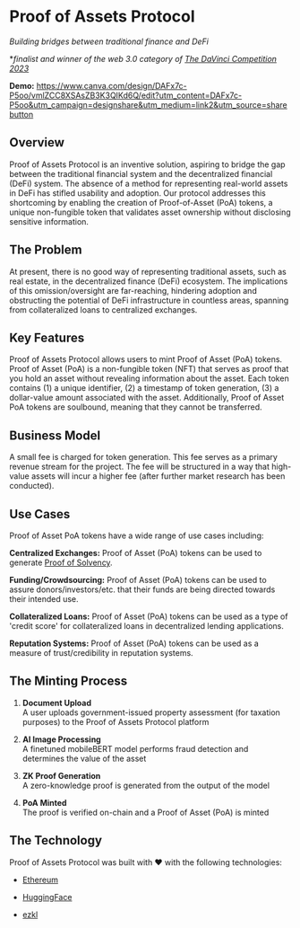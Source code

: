 # Proof of Assets Protocol

*Building bridges between traditional finance and DeFi*

**finalist and winner of the web 3.0 category of [The DaVinci Competition 2023](https://davincicompetition.ca/)*

**Demo:** https://www.canva.com/design/DAFx7c-P5oo/vmlZCC8XSAsZB3K3QIKd6Q/edit?utm_content=DAFx7c-P5oo&utm_campaign=designshare&utm_medium=link2&utm_source=sharebutton

## Overview

Proof of Assets Protocol is an inventive solution, aspiring to bridge the gap between the traditional financial system and the decentralized financial (DeFi) system. The absence of a method for representing real-world assets in DeFi has stifled usability and adoption. Our protocol addresses this shortcoming by enabling the creation of Proof-of-Asset (PoA) tokens, a unique non-fungible token that validates asset ownership without disclosing sensitive information.

## The Problem

At present, there is no good way of representing traditional assets, such as real estate, in the decentralized finance (DeFi) ecosystem. The implications of this omission/oversight are far-reaching, hindering adoption and obstructing the potential of DeFi infrastructure in countless areas, spanning from collateralized loans to centralized exchanges.

## Key Features

Proof of Assets Protocol allows users to mint Proof of Asset (PoA) tokens. Proof of Asset (PoA) is a non-fungible token (NFT) that serves as proof that you hold an asset without revealing information about the asset. Each token contains (1) a unique identifier, (2) a timestamp of token generation, (3) a dollar-value amount associated with the asset. Additionally, Proof of Asset PoA tokens are soulbound, meaning that they cannot be transferred.

## Business Model

A small fee is charged for token generation. This fee serves as a primary revenue stream for the project. The fee will be structured in a way that high-value assets will incur a higher fee (after further market research has been conducted).

## Use Cases

Proof of Asset PoA tokens have a wide range of use cases including:

**Centralized Exchanges:** Proof of Asset (PoA) tokens can be used to generate [Proof of Solvency](https://vitalik.ca/general/2022/11/19/proof_of_solvency.html).

**Funding/Crowdsourcing:** Proof of Asset (PoA) tokens can be used to assure donors/investors/etc. that their funds are being directed towards their intended use.

**Collateralized Loans:** Proof of Asset (PoA) tokens can be used as a type of 'credit score' for collateralized loans in decentralized lending applications.

**Reputation Systems:** Proof of Asset (PoA) tokens can be used as a measure of trust/credibility in reputation systems.

## The Minting Process

1. **Document Upload**  
   A user uploads government-issued property assessment (for taxation purposes) to the Proof of Assets Protocol platform

2. **AI Image Processing**  
   A finetuned mobileBERT model performs fraud detection and determines the value of the asset

3. **ZK Proof Generation**  
   A zero-knowledge proof is generated from the output of the model

4. **PoA Minted**  
   The proof is verified on-chain and a Proof of Asset (PoA) is minted

## The Technology

Proof of Assets Protocol was built with ❤️ with the following technologies:

* [Ethereum](https://ethereum.org/en/)

* [HuggingFace](https://huggingface.co/)

* [ezkl](https://docs.ezkl.xyz/)
